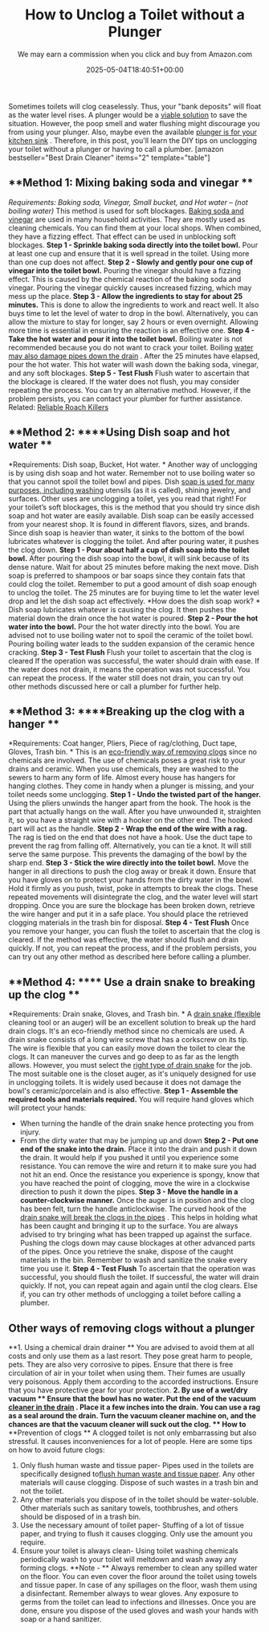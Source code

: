 ﻿---
author: We may earn a commission when you click and buy from Amazon.com
layout: post
title: How to Unclog a Toilet without a Plunger
date: '2025-05-04T18:40:51+00:00'
categories:
- Drains
- Guide
tags: []
slug: /how-to-unclog-a-toilet-without-a-plunger/
lastmod: 2025-05-07T12:21:28+03:00
---

Sometimes toilets will clog ceaselessly. Thus, your "bank deposits" will float as the water level rises. A plunger would be a
[viable solution](https://aces.nmsu.edu/pubs/_g/G304/welcome.html)
to save the situation.
However, the poop smell and water flushing might discourage you from using your plunger. Also, maybe even the available
[plunger is for your kitchen sink](https://pestpolicy.com/how-to-use-a-plunger/)
.
Therefore, in this post, you'll learn the DIY tips on unclogging your toilet without a plunger or having to call a plumber.
[amazon bestseller="Best Drain Cleaner" items="2" template="table"]
## **Method 1: Mixing baking soda and vinegar **
*Requirements: Baking soda, Vinegar, Small bucket, and Hot water – (not boiling water)*
This method is used for soft blockages.
[Baking soda and vinegar](https://pestpolicy.com/dont-use-vinegar-and-baking-soda-to-clean-clogged-drains/)
are used in many household activities. They are mostly used as cleaning chemicals.
You can find them at your local shops. When combined, they have a fizzing effect. That effect can be used in unblocking soft blockages.
**Step 1 - Sprinkle baking soda directly into the toilet bowl.**
Pour at least one cup and ensure that it is well spread in the toilet. Using more than one cup does not affect.
**Step 2 - Slowly and gently pour one cup of vinegar into the toilet bowl.**
Pouring the vinegar should have a fizzing effect. This is caused by the chemical reaction of the baking soda and vinegar. Pouring the vinegar quickly causes increased fizzing, which may mess up the place.
**Step 3 - Allow the ingredients to stay for about 25 minutes.**
This is done to allow the ingredients to work and react well. It also buys time to let the level of water to drop in the bowl.
Alternatively, you can allow the mixture to stay for longer, say 2 hours or even overnight. Allowing more time is essential in ensuring the reaction is an effective one.
**Step 4 - Take the hot water and pour it into the toilet bowl.**
Boiling water is not recommended because you do not want to crack your toilet. Boiling
[water may also damage pipes down the drain](https://pestpolicy.com/how-to-unclog-a-bathtub-drain-with-standing-water/)
. After the 25 minutes have elapsed, pour the hot water. This hot water will wash down the baking soda, vinegar, and any soft blockages.
**Step 5 - Test Flush**
Flush water to ascertain that the blockage is cleared. If the water does not flush, you may consider repeating the process. You can try an alternative method. However, if the problem persists, you can contact your plumber for further assistance.
Related:
[Reliable Roach Killers](https://pestpolicy.com/best-roach-killer-for-apartments/)
## **Method 2: ****Using Dish soap and hot water **
*Requirements: Dish soap, Bucket, Hot water. *
Another way of unclogging is by using dish soap and hot water. Remember not to use boiling water so that you cannot spoil the toilet bowl and pipes.
Dish
[soap is used for many purposes, including washing](https://pestpolicy.com/best-car-wash-soap/)
utensils (as it is called), shining jewelry, and surfaces. Other uses are unclogging a toilet, yes you read that right!
For your toilet’s soft blockages, this is the method that you should try since dish soap and hot water are easily available. Dish soap can be easily accessed from your nearest shop. It is found in different flavors, sizes, and brands.
Since dish soap is heavier than water, it sinks to the bottom of the bowl lubricates whatever is clogging the toilet. And after pouring water, it pushes the clog down.
**Step 1 - Pour about half a cup of dish soap into the toilet bowl.**
After pouring the dish soap into the bowl, it will sink because of its dense nature. Wait for about 25 minutes before making the next move. Dish soap is preferred to shampoos or bar soaps since they contain fats that could clog the toilet.
Remember to put a good amount of dish soap enough to unclog the toilet. The 25 minutes are for buying time to let the water level drop and let the dish soap act effectively.
*How does the dish soap work? *
Dish soap lubricates whatever is causing the clog. It then pushes the material down the drain once the hot water is poured.
**Step 2 - Pour the hot water into the bowl.**
Pour the hot water directly into the bowl. You are advised not to use boiling water not to spoil the ceramic of the toilet bowl. Pouring boiling water leads to the sudden expansion of the ceramic hence cracking.
**Step 3 - Test Flush**
Flush your toilet to ascertain that the clog is cleared
If the operation was successful, the water should drain with ease. If the water does not drain, it means the operation was not successful. You can repeat the process. If the water still does not drain, you can try out other methods discussed here or call a plumber for further help.
## **Method 3: ****Breaking up the clog with a hanger **
*Requirements: Coat hanger, Pliers, Piece of rag/clothing, Duct tape, Gloves, Trash bin. *
This is an
[eco-friendly way of removing clogs](https://pestpolicy.com/drano-max-gel-clog-remover-review/)
since no chemicals are involved. The use of chemicals poses a great risk to your drains and ceramic.
When you use chemicals, they are washed to the sewers to harm any form of life. Almost every house has hangers for hanging clothes. They come in handy when a plunger is missing, and your toilet needs some unclogging.
**Step 1 - Undo the twisted part of the hanger.**
Using the pliers unwinds the hanger apart from the hook. The hook is the part that actually hangs on the wall.
After you have unwounded it, straighten it, so you have a straight wire with a hooker on the other end. The hooked part will act as the handle.
**Step 2 - Wrap the end of the wire with a rag.**
The rag is tied on the end that does not have a hook. Use the duct tape to prevent the rag from falling off. Alternatively, you can tie a knot. It will still serve the same purpose. This prevents the damaging of the bowl by the sharp end.
**Step 3 - Stick the wire directly into the toilet bowl.**
Move the hanger in all directions to push the clog away or break it down. Ensure that you have gloves on to protect your hands from the dirty water in the bowl.
Hold it firmly as you push, twist, poke in attempts to break the clogs. These repeated movements will disintegrate the clog, and the water level will start dropping.
Once you are sure the blockage has been broken down, retrieve the wire hanger and put it in a safe place. You should place the retrieved clogging materials in the trash bin for disposal.
**Step 4 - Test Flush**
Once you remove your hanger, you can flush the toilet to ascertain that the clog is cleared. If the method was effective, the water should flush and drain quickly.
If not, you can repeat the process, and if the problem persists, you can try out any other method as described here before calling a plumber.

## **Method 4: **** Use a drain snake to breaking up the clog **
*Requirements: Drain snake, Gloves, and Trash bin. *
A
[drain snake (flexible](https://pestpolicy.com/how-to-snake-a-drain/)
cleaning tool or an auger) will be an excellent solution to break up the hard drain clogs. It's an eco-friendly method since no chemicals are used. A drain snake consists of a long wire screw that has a corkscrew on its tip.
The wire is flexible that you can easily move down the toilet to clear the clogs. It can maneuver the curves and go deep to as far as the length allows. However, you must select the
[right type of drain snake](https://pestpolicy.com/best-drain-snakes/)
for the job.
The most suitable one is the closet auger, as it's uniquely designed for use in unclogging toilets. It is widely used because it does not damage the bowl's ceramic/porcelain and is also effective.
**Step 1 - Assemble the required tools and materials required.**
You will require hand gloves which will protect your hands:
- When turning the handle of the drain snake hence protecting you from injury.
- From the dirty water that may be jumping up and down
**Step 2 - Put one end of the snake into the drain.**
Place it into the drain and push it down the drain. It would help if you pushed it until you experience some resistance. You can remove the wire and return it to make sure you had not hit an end.
Once the resistance you experience is spongy, know that you have reached the point of clogging, move the wire in a clockwise direction to push it down the pipes.
**Step 3 - Move the handle in a counter-clockwise manner.**
Once the auger is in position and the clog has been felt, turn the handle anticlockwise. The curved hook of the
[drain snake will break the clogs in the pipes](https://pestpolicy.com/sink-not-draining-but-pipes-clear/)
. This helps in holding what has been caught and bringing it up to the surface.
You are always advised to try bringing what has been trapped up against the surface. Pushing the clogs down may cause blockages at other advanced parts of the pipes. Once you retrieve the snake, dispose of the caught materials in the bin. Remember to wash and sanitize the snake every time you use it.
**Step 4 - Test Flush**
To ascertain that the operation was successful, you should flush the toilet. If successful, the water will drain quickly. If not, you can repeat again and again until the clog clears. Else if, you can try other methods of unclogging a toilet before calling a plumber.
## **Other ways of removing clogs without a plunger**
**1. Using a chemical drain drainer **
You are advised to avoid them at all costs and only use them as a last resort. They pose great harm to people, pets. They are also very corrosive to pipes.
Ensure that there is free circulation of air in your toilet when using them. Their fumes are usually very poisonous. Apply them according to the accorded instructions. Ensure that you have protective gear for your protection.
**2. By use of a wet/dry vacuum **
Ensure that the bowl has no water. Put the end of the vacuum
[cleaner in the drain](https://pestpolicy.com/thrift-drain-cleaner-review/)
. Place it a few inches into the drain.
You can use a rag as a seal around the drain. Turn the vacuum cleaner machine on, and the chances are that the vacuum cleaner will suck out the clog.
** How to**
**Prevention of clogs **
A clogged toilet is not only embarrassing but also stressful. It causes inconveniences for a lot of people. Here are some tips on how to avoid future clogs:
1. Only flush human waste and tissue paper- Pipes used in the toilets are specifically designed to[flush human waste and tissue paper](https://pestpolicy.com/best-toilet-paper-for-septic/). Any other materials will cause clogging. Dispose of such wastes in a trash bin and not the toilet.
2. Any other materials you dispose of in the toilet should be water-soluble. Other materials such as sanitary towels, toothbrushes, and others should be disposed of in a trash bin.
3. Use the necessary amount of toilet paper- Stuffing of a lot of tissue paper, and trying to flush it causes clogging. Only use the amount you require.
4. Ensure your toilet is always clean- Using toilet washing chemicals periodically wash to your toilet will meltdown and wash away any forming clogs.
**Note - **
Always remember to clean any spilled water on the floor. You can even cover the floor around the toilet using towels and tissue paper. In case of any spillages on the floor, wash them using a disinfectant.
Remember always to wear gloves. Any exposure to germs from the toilet can lead to infections and illnesses. Once you are done, ensure you dispose of the used gloves and wash your hands with soap or a hand sanitizer.